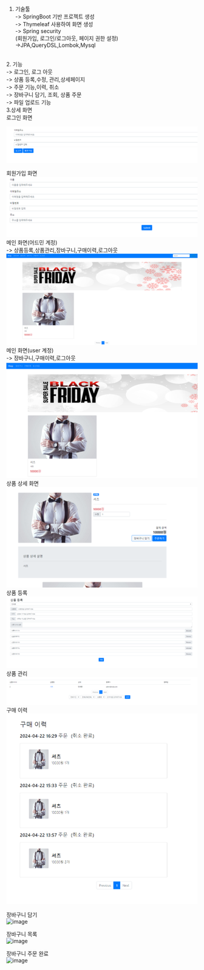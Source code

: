 1. 기술툴 <br/>
-> SpringBoot 기반 프로젝트 생성<br/>
-> Thymeleaf 사용하여 화면 생성<br/>
-> Spring security<br/>
   (회원가입, 로그인/로그아웃, 페이지 권한 설정)<br/>
->JPA,QueryDSL,Lombok,Mysql
<br/>
2. 기능<br/>
-> 로그인, 로그 아웃<br/>
-> 상품 등록,수정, 관리,상세페이지<br/>
-> 주문 기능,이력, 취소<br/>
-> 장바구니 담기, 조회, 상품 주문<br/>
-> 파일 업로드 기능<br/>
3.상세 화면<br/>    
   로그인 화면<br/>
   
   ![img_1.png](img_1.png)
   
   회원가입 화면<br/>
   ![img_2.png](img_2.png)
   메인 화면(어드민 계정)<br/>
   -> 상품등록,상품관리,장바구니,구매이력,로그아웃
 ![img.png](img.png)  
   메인 화면(user 계정)<br/>
   -> 장바구니,구매이력,로그아웃
   ![img_3.png](img_3.png)
   상품 상세 화면<br/>
   ![img_7.png](img_7.png)
   상품 등록<br/>
   ![img_4.png](img_4.png)
   상품 관리<br/>
   ![img_5.png](img_5.png)
   구매 이력<br/>
   ![img_6.png](img_6.png)

   장바구니 담기<br/>
   ![image](https://github.com/funhappyit/shop/assets/74157075/d6eee6ce-3094-425c-8270-678959c4210d)

   장바구니 목록<br/>
   ![image](https://github.com/funhappyit/shop/assets/74157075/8a57ad8b-f233-4ec4-9a70-92e9c439a7f7)

   장바구니 주문 완료<br/>
   ![image](https://github.com/funhappyit/shop/assets/74157075/80993606-c59f-4843-9601-1a9a07253553)



